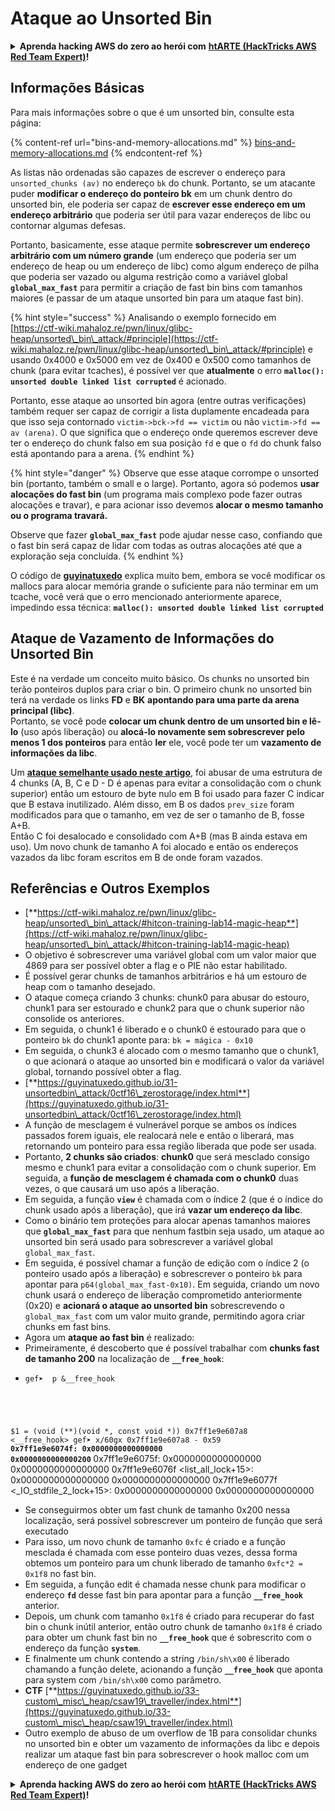 # Ataque ao Unsorted Bin

<details>

<summary><strong>Aprenda hacking AWS do zero ao herói com</strong> <a href="https://training.hacktricks.xyz/courses/arte"><strong>htARTE (HackTricks AWS Red Team Expert)</strong></a><strong>!</strong></summary>

Outras maneiras de apoiar o HackTricks:

* Se você deseja ver sua **empresa anunciada no HackTricks** ou **baixar o HackTricks em PDF** Confira os [**PLANOS DE ASSINATURA**](https://github.com/sponsors/carlospolop)!
* Obtenha o [**swag oficial PEASS & HackTricks**](https://peass.creator-spring.com)
* Descubra [**A Família PEASS**](https://opensea.io/collection/the-peass-family), nossa coleção exclusiva de [**NFTs**](https://opensea.io/collection/the-peass-family)
* **Junte-se ao** 💬 [**grupo Discord**](https://discord.gg/hRep4RUj7f) ou ao [**grupo telegram**](https://t.me/peass) ou **siga-nos** no **Twitter** 🐦 [**@hacktricks\_live**](https://twitter.com/hacktricks\_live)**.**
* **Compartilhe seus truques de hacking enviando PRs para** [**HackTricks**](https://github.com/carlospolop/hacktricks) e [**HackTricks Cloud**](https://github.com/carlospolop/hacktricks-cloud) github repos.

</details>

## Informações Básicas

Para mais informações sobre o que é um unsorted bin, consulte esta página:

{% content-ref url="bins-and-memory-allocations.md" %}
[bins-and-memory-allocations.md](bins-and-memory-allocations.md)
{% endcontent-ref %}

As listas não ordenadas são capazes de escrever o endereço para `unsorted_chunks (av)` no endereço `bk` do chunk. Portanto, se um atacante puder **modificar o endereço do ponteiro bk** em um chunk dentro do unsorted bin, ele poderia ser capaz de **escrever esse endereço em um endereço arbitrário** que poderia ser útil para vazar endereços de libc ou contornar algumas defesas.

Portanto, basicamente, esse ataque permite **sobrescrever um endereço arbitrário com um número grande** (um endereço que poderia ser um endereço de heap ou um endereço de libc) como algum endereço de pilha que poderia ser vazado ou alguma restrição como a variável global **`global_max_fast`** para permitir a criação de fast bin bins com tamanhos maiores (e passar de um ataque unsorted bin para um ataque fast bin).

{% hint style="success" %}
Analisando o exemplo fornecido em [https://ctf-wiki.mahaloz.re/pwn/linux/glibc-heap/unsorted\_bin\_attack/#principle](https://ctf-wiki.mahaloz.re/pwn/linux/glibc-heap/unsorted\_bin\_attack/#principle) e usando 0x4000 e 0x5000 em vez de 0x400 e 0x500 como tamanhos de chunk (para evitar tcaches), é possível ver que **atualmente** o erro **`malloc(): unsorted double linked list corrupted`** é acionado.

Portanto, esse ataque ao unsorted bin agora (entre outras verificações) também requer ser capaz de corrigir a lista duplamente encadeada para que isso seja contornado `victim->bck->fd == victim` ou não `victim->fd == av (arena)`. O que significa que o endereço onde queremos escrever deve ter o endereço do chunk falso em sua posição `fd` e que o `fd` do chunk falso está apontando para a arena.
{% endhint %}

{% hint style="danger" %}
Observe que esse ataque corrompe o unsorted bin (portanto, também o small e o large). Portanto, agora só podemos **usar alocações do fast bin** (um programa mais complexo pode fazer outras alocações e travar), e para acionar isso devemos **alocar o mesmo tamanho ou o programa travará.**

Observe que fazer **`global_max_fast`** pode ajudar nesse caso, confiando que o fast bin será capaz de lidar com todas as outras alocações até que a exploração seja concluída.
{% endhint %}

O código de [**guyinatuxedo**](https://guyinatuxedo.github.io/31-unsortedbin\_attack/unsorted\_explanation/index.html) explica muito bem, embora se você modificar os mallocs para alocar memória grande o suficiente para não terminar em um tcache, você verá que o erro mencionado anteriormente aparece, impedindo essa técnica: **`malloc(): unsorted double linked list corrupted`**

## Ataque de Vazamento de Informações do Unsorted Bin

Este é na verdade um conceito muito básico. Os chunks no unsorted bin terão ponteiros duplos para criar o bin. O primeiro chunk no unsorted bin terá na verdade os links **FD** e **BK** **apontando para uma parte da arena principal (libc)**.\
Portanto, se você pode **colocar um chunk dentro de um unsorted bin e lê-lo** (uso após liberação) ou **alocá-lo novamente sem sobrescrever pelo menos 1 dos ponteiros** para então **ler** ele, você pode ter um **vazamento de informações da libc**.

Um [**ataque semelhante usado neste artigo**](https://guyinatuxedo.github.io/33-custom\_misc\_heap/csaw18\_alienVSsamurai/index.html), foi abusar de uma estrutura de 4 chunks (A, B, C e D - D é apenas para evitar a consolidação com o chunk superior) então um estouro de byte nulo em B foi usado para fazer C indicar que B estava inutilizado. Além disso, em B os dados `prev_size` foram modificados para que o tamanho, em vez de ser o tamanho de B, fosse A+B.\
Então C foi desalocado e consolidado com A+B (mas B ainda estava em uso). Um novo chunk de tamanho A foi alocado e então os endereços vazados da libc foram escritos em B de onde foram vazados.

## Referências e Outros Exemplos

* [**https://ctf-wiki.mahaloz.re/pwn/linux/glibc-heap/unsorted\_bin\_attack/#hitcon-training-lab14-magic-heap**](https://ctf-wiki.mahaloz.re/pwn/linux/glibc-heap/unsorted\_bin\_attack/#hitcon-training-lab14-magic-heap)
* O objetivo é sobrescrever uma variável global com um valor maior que 4869 para ser possível obter a flag e o PIE não estar habilitado.
* É possível gerar chunks de tamanhos arbitrários e há um estouro de heap com o tamanho desejado.
* O ataque começa criando 3 chunks: chunk0 para abusar do estouro, chunk1 para ser estourado e chunk2 para que o chunk superior não consolide os anteriores.
* Em seguida, o chunk1 é liberado e o chunk0 é estourado para que o ponteiro `bk` do chunk1 aponte para: `bk = mágica - 0x10`
* Em seguida, o chunk3 é alocado com o mesmo tamanho que o chunk1, o que acionará o ataque ao unsorted bin e modificará o valor da variável global, tornando possível obter a flag.
* [**https://guyinatuxedo.github.io/31-unsortedbin\_attack/0ctf16\_zerostorage/index.html**](https://guyinatuxedo.github.io/31-unsortedbin\_attack/0ctf16\_zerostorage/index.html)
* A função de mesclagem é vulnerável porque se ambos os índices passados forem iguais, ele realocará nele e então o liberará, mas retornando um ponteiro para essa região liberada que pode ser usada.
* Portanto, **2 chunks são criados**: **chunk0** que será mesclado consigo mesmo e chunk1 para evitar a consolidação com o chunk superior. Em seguida, a **função de mesclagem é chamada com o chunk0** duas vezes, o que causará um uso após a liberação.
* Em seguida, a função **`view`** é chamada com o índice 2 (que é o índice do chunk usado após a liberação), que irá **vazar um endereço da libc**.
* Como o binário tem proteções para alocar apenas tamanhos maiores que **`global_max_fast`** para que nenhum fastbin seja usado, um ataque ao unsorted bin será usado para sobrescrever a variável global `global_max_fast`.
* Em seguida, é possível chamar a função de edição com o índice 2 (o ponteiro usado após a liberação) e sobrescrever o ponteiro `bk` para apontar para `p64(global_max_fast-0x10)`. Em seguida, criando um novo chunk usará o endereço de liberação comprometido anteriormente (0x20) e **acionará o ataque ao unsorted bin** sobrescrevendo o `global_max_fast` com um valor muito grande, permitindo agora criar chunks em fast bins.
* Agora um **ataque ao fast bin** é realizado:
* Primeiramente, é descoberto que é possível trabalhar com **chunks fast de tamanho 200** na localização de **`__free_hook`**:
* <pre class="language-c"><code class="lang-c">gef➤  p &#x26;__free_hook
$1 = (void (**)(void *, const void *)) 0x7ff1e9e607a8 &#x3C;__free_hook>
gef➤  x/60gx 0x7ff1e9e607a8 - 0x59
<strong>0x7ff1e9e6074f: 0x0000000000000000      0x0000000000000200</code></pre>
</strong>0x7ff1e9e6075f: 0x0000000000000000      0x0000000000000000
0x7ff1e9e6076f &#x3C;list_all_lock+15>:      0x0000000000000000      0x0000000000000000
0x7ff1e9e6077f &#x3C;_IO_stdfile_2_lock+15>: 0x0000000000000000      0x0000000000000000
</code></pre>
* Se conseguirmos obter um fast chunk de tamanho 0x200 nessa localização, será possível sobrescrever um ponteiro de função que será executado
* Para isso, um novo chunk de tamanho `0xfc` é criado e a função mesclada é chamada com esse ponteiro duas vezes, dessa forma obtemos um ponteiro para um chunk liberado de tamanho `0xfc*2 = 0x1f8` no fast bin.
* Em seguida, a função edit é chamada nesse chunk para modificar o endereço **`fd`** desse fast bin para apontar para a função **`__free_hook`** anterior.
* Depois, um chunk com tamanho `0x1f8` é criado para recuperar do fast bin o chunk inútil anterior, então outro chunk de tamanho `0x1f8` é criado para obter um chunk fast bin no **`__free_hook`** que é sobrescrito com o endereço da função **`system`**.
* E finalmente um chunk contendo a string `/bin/sh\x00` é liberado chamando a função delete, acionando a função **`__free_hook`** que aponta para system com `/bin/sh\x00` como parâmetro.
* **CTF** [**https://guyinatuxedo.github.io/33-custom\_misc\_heap/csaw19\_traveller/index.html**](https://guyinatuxedo.github.io/33-custom\_misc\_heap/csaw19\_traveller/index.html)
* Outro exemplo de abuso de um overflow de 1B para consolidar chunks no unsorted bin e obter um vazamento de informações da libc e depois realizar um ataque fast bin para sobrescrever o hook malloc com um endereço de one gadget

<details>

<summary><strong>Aprenda hacking AWS do zero ao herói com</strong> <a href="https://training.hacktricks.xyz/courses/arte"><strong>htARTE (HackTricks AWS Red Team Expert)</strong></a><strong>!</strong></summary>

Outras maneiras de apoiar o HackTricks:

* Se você quiser ver sua **empresa anunciada no HackTricks** ou **baixar o HackTricks em PDF** Verifique os [**PLANOS DE ASSINATURA**](https://github.com/sponsors/carlospolop)!
* Adquira o [**swag oficial PEASS & HackTricks**](https://peass.creator-spring.com)
* Descubra [**A Família PEASS**](https://opensea.io/collection/the-peass-family), nossa coleção exclusiva de [**NFTs**](https://opensea.io/collection/the-peass-family)
* **Junte-se ao** 💬 [**grupo Discord**](https://discord.gg/hRep4RUj7f) ou ao [**grupo telegram**](https://t.me/peass) ou **siga-nos** no **Twitter** 🐦 [**@hacktricks\_live**](https://twitter.com/hacktricks\_live)**.**
* **Compartilhe seus truques de hacking enviando PRs para o** [**HackTricks**](https://github.com/carlospolop/hacktricks) e [**HackTricks Cloud**](https://github.com/carlospolop/hacktricks-cloud) github repos.

</details>
